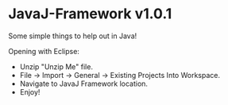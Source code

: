 # JavaJ-Framework v1.0.1
Some simple things to help out in Java!

Opening with Eclipse:
- Unzip "Unzip Me" file.
- File -> Import -> General -> Existing Projects Into Workspace.
- Navigate to JavaJ Framework location.
- Enjoy!
